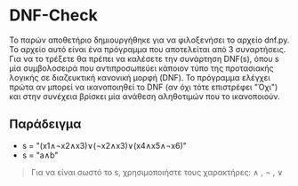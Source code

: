 # DNF-Check

Το παρών αποθετήριο δημιουργήθηκε για να φιλοξενήσει το αρχείο dnf.py. Το αρχείο αυτό είναι ένα πρόγραμμα που αποτελείται από 3 συναρτήσεις. Για να το τρέξετε θα πρέπει να καλέσετε την συνάρτηση DNF(s), όπου s μία συμβολοσειρά που αντιπροσωπεύει κάποιον τύπο της προτασιακής λογικής σε διαζευκτική κανονική μορφή (DNF). Το πρόγραμμα ελέγχει πρώτα αν μπορεί να ικανοποιηθεί το DNF (αν όχι τότε επιστρέφει "Όχι") και στην συνέχεια βρίσκει μία ανάθεση αληθοτιμών που το ικανοποιούν.

## Παράδειγμα
* s = "(x1∧¬x2∧x3)∨(¬x2∧x3)∨(x4∧x5∧¬x6)"
* s = "a∧b"
> Για να είναι σωστό το s, χρησιμοποιήστε τους χαρακτήρες: ∧ , ¬ , ∨ 
